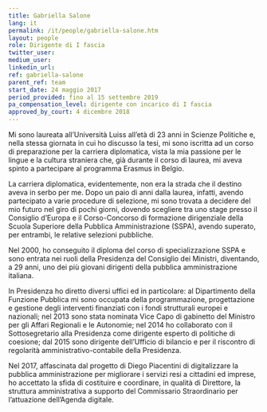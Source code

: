 ```yaml
---
title: Gabriella Salone
lang: it
permalink: /it/people/gabriella-salone.htm 
layout: people
role: Dirigente di I fascia
twitter_user: 
medium_user: 
linkedin_url:
ref: gabriella-salone
parent_ref: team
start_date: 24 maggio 2017
period_provided: fino al 15 settembre 2019
pa_compensation_level: dirigente con incarico di I fascia 
approved_by_court: 4 dicembre 2018
---
```


Mi sono laureata all’Università Luiss all’età di 23 anni in Scienze Politiche e, nella stessa giornata in cui ho discusso la tesi, mi sono iscritta ad un corso di preparazione per la carriera diplomatica, vista la mia passione per le lingue e la cultura straniera che, già durante il corso di laurea, mi aveva spinto a partecipare al programma Erasmus in Belgio.

La carriera diplomatica, evidentemente, non era la strada che il destino aveva in serbo per me. Dopo un paio di anni dalla laurea, infatti, avendo partecipato a varie procedure di selezione, mi sono trovata a decidere del mio futuro nel giro di pochi giorni, dovendo scegliere tra uno stage presso il Consiglio d’Europa e il Corso-Concorso di formazione dirigenziale della Scuola Superiore della Pubblica Amministrazione (SSPA), avendo superato, per entrambi, le relative selezioni pubbliche.

Nel 2000, ho conseguito il diploma del corso di specializzazione SSPA e sono entrata nei ruoli della Presidenza del Consiglio dei Ministri, diventando, a 29 anni, uno dei più giovani dirigenti della pubblica amministrazione italiana.

In Presidenza ho diretto diversi uffici ed in particolare: al Dipartimento della Funzione Pubblica mi sono occupata della programmazione, progettazione e gestione degli interventi finanziati con i fondi strutturali europei e nazionali; nel 2013 sono stata nominata Vice Capo di gabinetto del Ministro per gli Affari Regionali e le Autonomie; nel 2014 ho collaborato con il  Sottosegretario alla Presidenza come dirigente esperto di politiche di coesione; dal 2015 sono dirigente dell’Ufficio di bilancio e per il riscontro di regolarità amministrativo-contabile della Presidenza.

Nel 2017, affascinata dal progetto di Diego Piacentini di digitalizzare la pubblica amministrazione per migliorare i servizi resi a cittadini ed imprese, ho accettato la sfida di costituire e coordinare, in qualità di Direttore, la  struttura amministrativa a supporto del Commissario Straordinario per l’attuazione dell’Agenda digitale.
